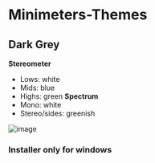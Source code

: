 # Minimeters-Themes
## Dark Grey
**Stereometer**
- Lows: white
- Mids: blue
- Highs: green
**Spectrum**
- Mono: white
- Stereo/sides: greenish


![image](https://github.com/mirbyte/Minimeters-Themes/assets/83219244/c2485bda-2349-4f8a-a817-11e871942168)

### Installer only for windows
